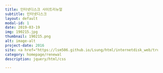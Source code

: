 ```yaml
---
title: 인터넷디스크 사이트리뉴얼
subtitle: 인터넷디스크
layout: default
modal-id: 1
date: 2019-03-19
img: 190215.jpg
thumbnail: 190215.png
alt: image-alt
project-date: 2016
site: <a href="https://lsm506.github.io/Lsung/html/internetdisk_web/trunk/1_web_explorer.html" target="_blank">Go</a>
category: homepage/renewal
description: jquery/html/css

---
```

